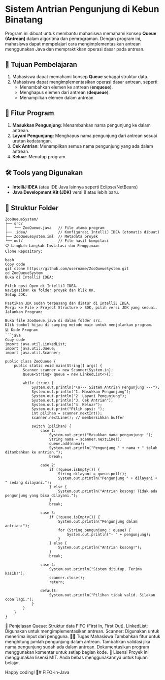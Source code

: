 # Sistem Antrian Pengunjung di Kebun Binatang

Program ini dibuat untuk membantu mahasiswa memahami konsep **Queue (Antrean)** dalam algoritma dan pemrograman. Dengan program ini, mahasiswa dapat mempelajari cara mengimplementasikan antrean menggunakan Java dan mempraktikkan operasi dasar pada antrean.

## 🎯 Tujuan Pembelajaran
1. Mahasiswa dapat memahami konsep **Queue** sebagai struktur data.
2. Mahasiswa dapat mengimplementasikan operasi dasar antrean, seperti:
   - Menambahkan elemen ke antrean (**enqueue**).
   - Menghapus elemen dari antrean (**dequeue**).
   - Menampilkan elemen dalam antrean.

## 🚀 Fitur Program
1. **Masukkan Pengunjung**: Menambahkan nama pengunjung ke dalam antrean.
2. **Layani Pengunjung**: Menghapus nama pengunjung dari antrean sesuai urutan kedatangan.
3. **Cek Antrian**: Menampilkan semua nama pengunjung yang ada dalam antrean.
4. **Keluar**: Menutup program.

## 🛠️ Tools yang Digunakan
- **IntelliJ IDEA** (atau IDE Java lainnya seperti Eclipse/NetBeans)
- **Java Development Kit (JDK)** versi 8 atau lebih baru.

## 📂 Struktur Folder
```plaintext
ZooQueueSystem/
├── src/
│   └── ZooQueue.java   // File utama program
├── .idea/              // Konfigurasi IntelliJ IDEA (otomatis dibuat)
├── ZooQueueSystem.iml  // Metadata proyek
└── out/                // File hasil kompilasi
📋 Langkah-Langkah Instalasi dan Penggunaan
Clone Repository:

bash
Copy code
git clone https://github.com/username/ZooQueueSystem.git
cd ZooQueueSystem
Buka di IntelliJ IDEA:

Pilih opsi Open di IntelliJ IDEA.
Navigasikan ke folder proyek dan klik OK.
Setup JDK:

Pastikan JDK sudah terpasang dan diatur di IntelliJ IDEA.
Pergi ke File > Project Structure > SDK, pilih versi JDK yang sesuai.
Jalankan Program:

Buka file ZooQueue.java di dalam folder src.
Klik tombol hijau di samping metode main untuk menjalankan program.
💻 Kode Program
```java
Copy code
import java.util.LinkedList;
import java.util.Queue;
import java.util.Scanner;

public class ZooQueue {
    public static void main(String[] args) {
        Scanner scanner = new Scanner(System.in);
        Queue<String> queue = new LinkedList<>();

        while (true) {
            System.out.println("\n--- Sistem Antrian Pengunjung ---");
            System.out.println("1. Masukkan Pengunjung");
            System.out.println("2. Layani Pengunjung");
            System.out.println("3. Cek Antrian");
            System.out.println("4. Keluar");
            System.out.print("Pilih opsi: ");
            int pilihan = scanner.nextInt();
            scanner.nextLine(); // membersihkan buffer

            switch (pilihan) {
                case 1:
                    System.out.print("Masukkan nama pengunjung: ");
                    String nama = scanner.nextLine();
                    queue.add(nama);
                    System.out.println("Pengunjung " + nama + " telah ditambahkan ke antrian.");
                    break;

                case 2:
                    if (!queue.isEmpty()) {
                        String dilayani = queue.poll();
                        System.out.println("Pengunjung " + dilayani + " sedang dilayani.");
                    } else {
                        System.out.println("Antrian kosong! Tidak ada pengunjung yang bisa dilayani.");
                    }
                    break;

                case 3:
                    if (!queue.isEmpty()) {
                        System.out.println("Pengunjung dalam antrian:");
                        for (String pengunjung : queue) {
                            System.out.println("- " + pengunjung);
                        }
                    } else {
                        System.out.println("Antrian kosong!");
                    }
                    break;

                case 4:
                    System.out.println("Sistem ditutup. Terima kasih!");
                    scanner.close();
                    return;

                default:
                    System.out.println("Pilihan tidak valid. Silakan coba lagi.");
            }
        }
    }
}
```
📖 Penjelasan
Queue: Struktur data FIFO (First In, First Out).
LinkedList: Digunakan untuk mengimplementasikan antrean.
Scanner: Digunakan untuk menerima input dari pengguna.
🧑‍🎓 Tugas Mahasiswa
Tambahkan fitur untuk menghitung jumlah pengunjung dalam antrean.
Tambahkan validasi jika nama pengunjung sudah ada dalam antrean.
Dokumentasikan program menggunakan komentar untuk setiap bagian kode.
📜 Lisensi
Proyek ini menggunakan lisensi MIT. Anda bebas menggunakannya untuk tujuan belajar.

Happy coding! 🚀#   F I F O - i n - J a v a  
 